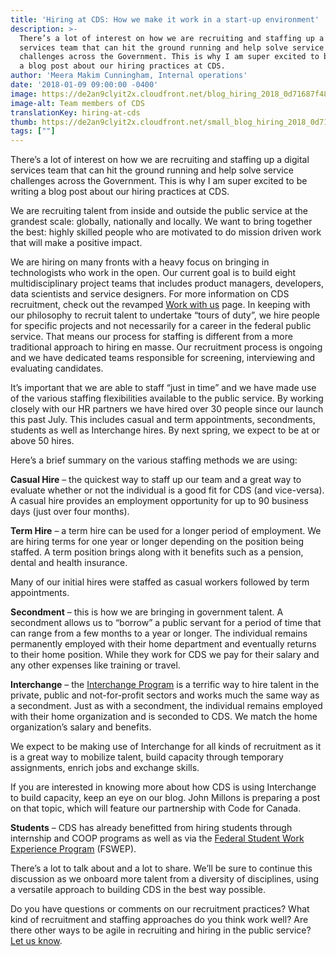 ```yaml
---
title: 'Hiring at CDS: How we make it work in a start-up environment'
description: >-
  There’s a lot of interest on how we are recruiting and staffing up a digital
  services team that can hit the ground running and help solve service
  challenges across the Government. This is why I am super excited to be writing
  a blog post about our hiring practices at CDS.
author: 'Meera Makim Cunningham, Internal operations'
date: '2018-01-09 09:00:00 -0400'
image: https://de2an9clyit2x.cloudfront.net/blog_hiring_2018_0d71687f48.jpg
image-alt: Team members of CDS
translationKey: hiring-at-cds
thumb: https://de2an9clyit2x.cloudfront.net/small_blog_hiring_2018_0d71687f48.jpg
tags: [""]
---
```

There’s a lot of interest on how we are recruiting and staffing up a digital services team that can hit the ground running and help solve service challenges across the Government. This is why I am super excited to be writing a blog post about our hiring practices at CDS.

We are recruiting talent from inside and outside the public service at the grandest scale: globally, nationally and locally. We want to bring together the best: highly skilled people who are motivated to do mission driven work that will make a positive impact.

We are hiring on many fronts with a heavy focus on bringing in technologists who work in the open. Our current goal is to build eight multidisciplinary project teams that includes product managers, developers, data scientists and service designers. For more information on CDS recruitment, check out the revamped [Work with us](/careers/) page. In keeping with our philosophy to recruit talent to undertake “tours of duty”, we hire people for specific projects and not necessarily for a career in the federal public service. That means our process for staffing is different from a more traditional approach to hiring en masse. Our recruitment process is ongoing and we have dedicated teams responsible for screening, interviewing and evaluating candidates.

It’s important that we are able to staff “just in time” and we have made use of the various staffing flexibilities available to the public service. By working closely with our HR partners we have hired over 30 people since our launch this past July. This includes casual and term appointments, secondments, students as well as Interchange hires. By next spring, we expect to be at or above 50 hires.

Here’s a brief summary on the various staffing methods we are using:

**Casual Hire** – the quickest way to staff up our team and a great way to evaluate whether or not the individual is a good fit for CDS (and vice-versa). A casual hire provides an employment opportunity for up to 90 business days (just over four months).

**Term Hire** – a term hire can be used for a longer period of employment. We are hiring terms for one year or longer depending on the position being staffed. A term position brings along with it benefits such as a pension, dental and health insurance.

Many of our initial hires were staffed as casual workers followed by term appointments.

**Secondment** – this is how we are bringing in government talent. A secondment allows us to “borrow” a public servant for a period of time that can range from a few months to a year or longer. The individual remains permanently employed with their home department and eventually returns to their home position. While they work for CDS we pay for their salary and any other expenses like training or travel.

**Interchange** – the [Interchange Program](https://www.canada.ca/en/treasury-board-secretariat/services/professional-development/interchange-canada.html) is a terrific way to hire talent in the private, public and not-for-profit sectors and works much the same way as a secondment. Just as with a secondment, the individual remains employed with their home organization and is seconded to CDS. We match the home organization’s salary and benefits.

We expect to be making use of Interchange for all kinds of recruitment as it is a great way to mobilize talent, build capacity through temporary assignments, enrich jobs and exchange skills.

If you are interested in knowing more about how CDS is using Interchange to build capacity, keep an eye on our blog. John Millons is preparing a post on that topic, which will feature our partnership with Code for Canada.

**Students** – CDS has already benefitted from hiring students through internship and COOP programs as well as via the [Federal Student Work Experience Program](https://www.canada.ca/en/public-service-commission/jobs/services/recruitment/students/federal-student-work-program.html) (FSWEP).

There’s a lot to talk about and a lot to share. We’ll be sure to continue this discussion as we onboard more talent from a diversity of disciplines, using a versatile approach to building CDS in the best way possible.

Do you have questions or comments on our recruitment practices? What kind of recruitment and staffing approaches do you think work well? Are there other ways to be agile in recruiting and hiring in the public service? [Let us know](mailto:cds-snc@servicecanada.gc.ca).


